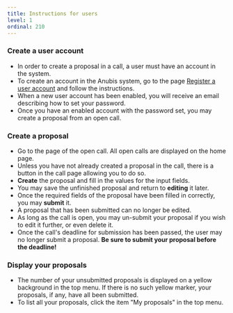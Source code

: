 ```yaml
---
title: Instructions for users
level: 1
ordinal: 210
---
```


### Create a user account

- In order to create a proposal in a call, a user must have an account
  in the system.
- To create an account in the Anubis system, go to the page
  [Register a user account](/user/register) and follow the
  instructions.
- When a new user account has been enabled, you will receive an email
  describing how to set your password.
- Once you have an enabled account with the password set, you may
  create a proposal from an open call.

### Create a proposal

- Go to the page of the open call. All open calls are displayed on the
  home page.
- Unless you have not already created a proposal in the call, there is
  a button in the call page allowing you to do so.
- **Create** the proposal and fill in the values for the input fields.
- You may save the unfinished proposal and return to **editing** it later.
- Once the required fields of the proposal have been filled in correctly,
  you may **submit** it.
- A proposal that has been submitted can no longer be edited.
- As long as the call is open, you may un-submit your proposal if you
  wish to edit it further, or even delete it.
- Once the call's deadline for submission has been passed, the user
  may no longer submit a proposal. **Be sure to submit your proposal
  before the deadline!**

### Display your proposals

- The number of your unsubmitted proposals is displayed on a yellow
  background in the top menu. If there is no such yellow marker, your
  proposals, if any, have all been submitted.
- To list all your proposals, click the item "My proposals" in the
  top menu.
